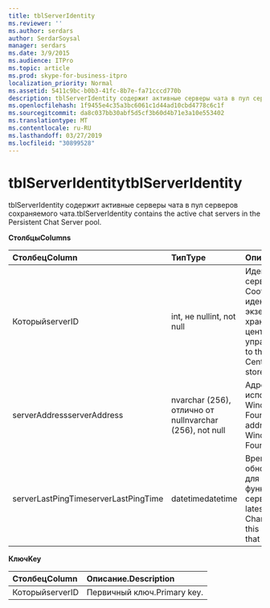 ```yaml
---
title: tblServerIdentity
ms.reviewer: ''
ms.author: serdars
author: SerdarSoysal
manager: serdars
ms.date: 3/9/2015
ms.audience: ITPro
ms.topic: article
ms.prod: skype-for-business-itpro
localization_priority: Normal
ms.assetid: 5411c9bc-b0b3-41fc-8b7e-fa71cccd770b
description: tblServerIdentity содержит активные серверы чата в пул серверов сохраняемого чата.
ms.openlocfilehash: 1f9455e4c35a3bc6061c1d44ad10cbd4778c6c1f
ms.sourcegitcommit: da8c037bb30abf5d5cf3b60d4b71e3a10e553402
ms.translationtype: MT
ms.contentlocale: ru-RU
ms.lasthandoff: 03/27/2019
ms.locfileid: "30899528"
---
```

# <a name="tblserveridentity"></a><span data-ttu-id="2a746-103">tblServerIdentity</span><span class="sxs-lookup"><span data-stu-id="2a746-103">tblServerIdentity</span></span>
 
<span data-ttu-id="2a746-104">tblServerIdentity содержит активные серверы чата в пул серверов сохраняемого чата.</span><span class="sxs-lookup"><span data-stu-id="2a746-104">tblServerIdentity contains the active chat servers in the Persistent Chat Server pool.</span></span>
  
<span data-ttu-id="2a746-105">**Столбцы**</span><span class="sxs-lookup"><span data-stu-id="2a746-105">**Columns**</span></span>

|<span data-ttu-id="2a746-106">**Столбец**</span><span class="sxs-lookup"><span data-stu-id="2a746-106">**Column**</span></span>|<span data-ttu-id="2a746-107">**Тип**</span><span class="sxs-lookup"><span data-stu-id="2a746-107">**Type**</span></span>|<span data-ttu-id="2a746-108">**Описание**.</span><span class="sxs-lookup"><span data-stu-id="2a746-108">**Description**</span></span>|
|:-----|:-----|:-----|
|<span data-ttu-id="2a746-109">Который</span><span class="sxs-lookup"><span data-stu-id="2a746-109">serverID</span></span>  <br/> |<span data-ttu-id="2a746-110">int, не null</span><span class="sxs-lookup"><span data-stu-id="2a746-110">int, not null</span></span>  <br/> |<span data-ttu-id="2a746-111">Идентификатор сервера.</span><span class="sxs-lookup"><span data-stu-id="2a746-111">Server ID.</span></span> <span data-ttu-id="2a746-112">Соответствует идентификатор экземпляра из хранилища централизованного управления.</span><span class="sxs-lookup"><span data-stu-id="2a746-112">Corresponds to the instance ID from Central Management store.</span></span>  <br/> |
|<span data-ttu-id="2a746-113">serverAddress</span><span class="sxs-lookup"><span data-stu-id="2a746-113">serverAddress</span></span>  <br/> |<span data-ttu-id="2a746-114">nvarchar (256), отлично от null</span><span class="sxs-lookup"><span data-stu-id="2a746-114">nvarchar (256), not null</span></span>  <br/> |<span data-ttu-id="2a746-115">Адрес сервера с использованием адреса Windows Communication Foundation.</span><span class="sxs-lookup"><span data-stu-id="2a746-115">Server address using the Windows Communication Foundation address.</span></span>  <br/> |
|<span data-ttu-id="2a746-116">serverLastPingTime</span><span class="sxs-lookup"><span data-stu-id="2a746-116">serverLastPingTime</span></span>  <br/> |<span data-ttu-id="2a746-117">datetime</span><span class="sxs-lookup"><span data-stu-id="2a746-117">datetime</span></span>  <br/> |<span data-ttu-id="2a746-118">Время последнего обновления этой строки для подтверждения функционирования сервером канала.</span><span class="sxs-lookup"><span data-stu-id="2a746-118">The latest time that the Channel Server updated this row to give evidence that it is running.</span></span>  <br/> |
   
<span data-ttu-id="2a746-119">**Ключ**</span><span class="sxs-lookup"><span data-stu-id="2a746-119">**Key**</span></span>

|<span data-ttu-id="2a746-120">**Столбец**</span><span class="sxs-lookup"><span data-stu-id="2a746-120">**Column**</span></span>|<span data-ttu-id="2a746-121">**Описание**.</span><span class="sxs-lookup"><span data-stu-id="2a746-121">**Description**</span></span>|
|:-----|:-----|
|<span data-ttu-id="2a746-122">Который</span><span class="sxs-lookup"><span data-stu-id="2a746-122">serverID</span></span>  <br/> |<span data-ttu-id="2a746-123">Первичный ключ.</span><span class="sxs-lookup"><span data-stu-id="2a746-123">Primary key.</span></span>  <br/> |
   

